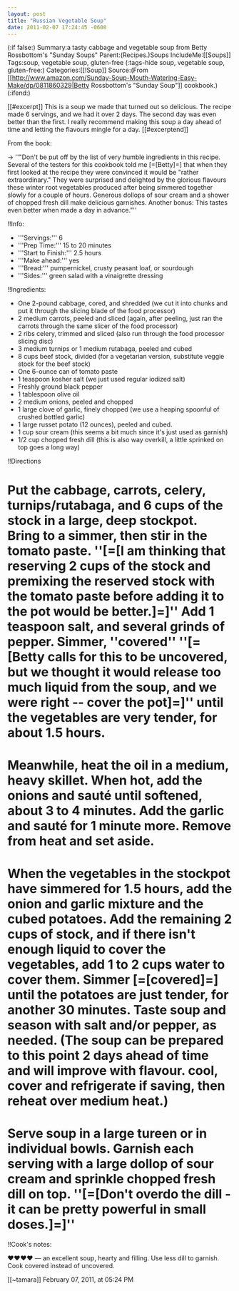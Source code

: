 ```yaml
---
layout: post
title: "Russian Vegetable Soup"
date: 2011-02-07 17:24:45 -0600
---
```

(:if false:)
Summary:a tasty cabbage and vegetable soup from Betty Rossbottom's "Sunday Soups"
Parent:(Recipes.)Soups
IncludeMe:[[Soups]]
Tags:soup, vegetable soup, gluten-free
(:tags-hide soup, vegetable soup, gluten-free:)
Categories:[[!Soup]]
Source:(From [[http://www.amazon.com/Sunday-Soup-Mouth-Watering-Easy-Make/dp/0811860329|Betty Rossbottom's "Sunday Soup"]] cookbook.)
(:ifend:)


[[#excerpt]]
This is a soup we made that turned out so delicious. The recipe made 6 servings, and we had it over 2 days. The second day was even better than the first. I really recommend making this soup a day ahead of time and letting the flavours mingle for a day.
[[#excerptend]]

From the book:

-> ''"Don't be put off by the list of very humble ingredients in this recipe. Several of the testers for this cookbook told me [=[Betty]=] that when they first looked at the recipe they were convinced it would be "rather extraordinary." They were surprised and delighted by the glorious flavours these winter root vegetables produced after being simmered together slowly for a couple of hours. Generous dollops of sour cream and a shower of chopped fresh dill make delicious garnishes. Another bonus: This tastes even better when made a day in advance."''

!!Info:
* '''Servings:''' 6
* '''Prep Time:''' 15 to 20 minutes
* '''Start to Finish:''' 2.5 hours
* '''Make ahead:''' yes
* '''Bread:''' pumpernickel, crusty peasant loaf, or sourdough
* '''Sides:''' green salad with a vinaigrette dressing

!!Ingredients:

* One 2-pound cabbage, cored, and shredded (we cut it into chunks and put it through the slicing blade of the food processor)
* 2 medium carrots, peeled and sliced (again, after peeling, just ran the carrots through the same slicer of the food processor)
* 2 ribs celery, trimmed and sliced (also run through the food processor slicing disc)
* 3 medium turnips or 1 medium rutabaga, peeled and cubed
* 8 cups beef stock, divided (for a vegetarian version, substitute veggie stock for the beef stock)
* One 6-ounce can of tomato paste
* 1 teaspoon kosher salt (we just used regular iodized salt)
* Freshly ground black pepper
* 1 tablespoon olive oil
* 2 medium onions, peeled and chopped
* 1 large clove of garlic, finely chopped (we use a heaping spoonful of crushed bottled garlic)
* 1 large russet potato (12 ounces), peeled and cubed.
* 1 cup sour cream (this seems a bit much since it's just used as garnish)
* 1/2 cup chopped fresh dill (this is also way overkill, a little sprinked on top goes a long way)

!!Directions

# Put the cabbage, carrots, celery, turnips/rutabaga, and 6 cups of the stock in a large, deep stockpot. Bring to a simmer, then stir in the tomato paste. ''[=[I am thinking that reserving 2 cups of the stock and premixing the reserved stock with the tomato paste before adding it to the pot would be better.]=]''  Add 1 teaspoon salt, and several grinds of pepper. Simmer, ''covered'' ''[=[Betty calls for this to be uncovered, but we thought it would release too much liquid from the soup, and we were right -- cover the pot]=]'' until the vegetables are very tender, for about 1.5 hours.

# Meanwhile, heat the oil in a medium, heavy skillet. When hot, add the onions and saut&eacute; until softened, about 3 to 4 minutes. Add the garlic and saut&eacute; for 1 minute more. Remove from heat and set aside.

# When the vegetables in the stockpot have simmered for 1.5 hours, add the onion and garlic mixture and the cubed potatoes. Add the remaining 2 cups of stock, and if there isn't enough liquid to cover the vegetables, add 1 to 2 cups water to cover them. Simmer [=[covered]=] until the potatoes are just tender, for another 30 minutes. Taste soup and season with salt and/or pepper, as needed. (The soup can be prepared to this point 2 days ahead of time and will improve with flavour. cool, cover and refrigerate if saving, then reheat over medium heat.)

# Serve soup in a large tureen or in individual bowls. Garnish each serving with a large dollop of sour cream and sprinkle chopped fresh dill on top. ''[=[Don't overdo the dill - it can be pretty powerful in small doses.]=]''


!!Cook's notes:

&hearts;&hearts;&hearts;&hearts; &mdash; an excellent soup, hearty and filling. Use less dill to garnish. Cook covered instead of uncovered.



[[~tamara]] February 07, 2011, at 05:24 PM

